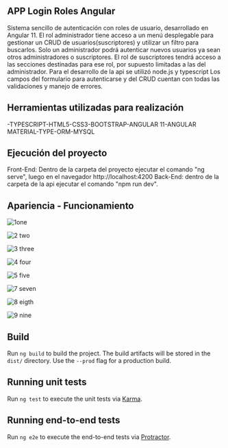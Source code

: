 ## APP Login Roles Angular

Sistema sencillo de autenticación con roles de usuario, desarrollado en Angular 11. El rol administrador tiene acceso a un menú desplegable para gestionar un CRUD de usuarios(suscriptores) y utilizar un filtro para buscarlos. Solo un administrador podrá autenticar nuevos usuarios ya sean otros administradores o suscriptores. El rol de suscriptores tendrá acceso a las secciones destinadas para ese rol, por supuesto limitadas a las del administrador.
Para el desarrollo de la api se utilizó node.js y typescript
Los campos del formulario para autenticarse y del CRUD cuentan con todas las validaciones y manejo de errores.

## Herramientas utilizadas para realización
-TYPESCRIPT-HTML5-CSS3-BOOTSTRAP-ANGULAR 11-ANGULAR MATERIAL-TYPE-ORM-MYSQL

## Ejecución del proyecto

Front-End: Dentro de la carpeta del proyecto ejecutar el comando "ng serve", luego en el navegador http://localhost:4200
Back-End: dentro de la carpeta de la api ejecutar el comando "npm run dev".

## Apariencia - Funcionamiento
![1one](https://github.com/Estiiven/login-angular-roles/assets/48731786/474e0a96-39c0-4002-ba23-f2f3408aa4d5)

![2 two](https://github.com/Estiiven/login-angular-roles/assets/48731786/2098fb70-391c-43b8-8d2a-11d0b5b3845f)

![3 three](https://github.com/Estiiven/login-angular-roles/assets/48731786/9851ad5c-280a-482f-88d3-5f770e840788)

![4 four](https://github.com/Estiiven/login-angular-roles/assets/48731786/00f71eec-ca56-4de7-a879-e375b91dd7b7)

![5 five](https://github.com/Estiiven/login-angular-roles/assets/48731786/173abe3d-179a-41d3-a114-f75f1c91c534)

![7 seven](https://github.com/Estiiven/login-angular-roles/assets/48731786/cc684eed-d03a-4910-a6e1-4b61754abadd)

![8 eigth](https://github.com/Estiiven/login-angular-roles/assets/48731786/9fb54937-118a-46da-a322-8c913a8d9e84)

![9 nine](https://github.com/Estiiven/login-angular-roles/assets/48731786/2edb7a63-8f86-4203-9bfb-3d53c9669673)

## Build

Run `ng build` to build the project. The build artifacts will be stored in the `dist/` directory. Use the `--prod` flag for a production build.

## Running unit tests

Run `ng test` to execute the unit tests via [Karma](https://karma-runner.github.io).

## Running end-to-end tests

Run `ng e2e` to execute the end-to-end tests via [Protractor](http://www.protractortest.org/).

